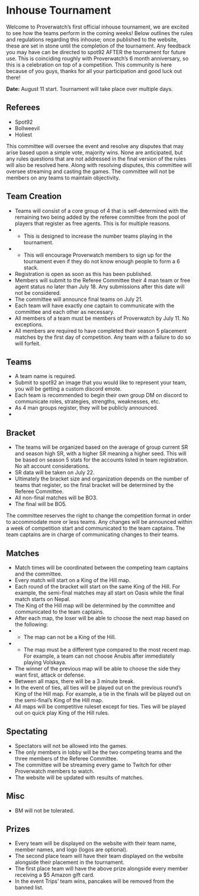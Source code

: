 # Inhouse Tournament

Welcome to Proverwatch’s first official inhouse tournament, we are excited to see how the teams perform in the coming weeks! Below outlines the rules and regulations regarding this inhouse; once published to the website, these are set in stone until the completion of the tournament. Any feedback you may have can be directed to spot92 AFTER the tournament for future use. This is coinciding roughly with Proverwatch’s 6 month anniversary, so this is a celebration on top of a competition. This community is here because of you guys, thanks for all your participation and good luck out there!

**Date:** August 11 start. Tournament will take place over multiple days.

## Referees
- Spot92
- Bollweevil
- Holiest

This committee will oversee the event and resolve any disputes that may arise based upon a simple vote, majority wins. None are anticipated, but any rules questions that are not addressed in the final version of the rules will also be resolved here. Along with resolving disputes, this committee will oversee streaming and casting the games. The committee will not be members on any teams to maintain objectivity.

## Team Creation

- Teams will consist of a core group of 4 that is self-determined with the remaining two being added by the referee committee from the pool of players that register as free agents. This is for multiple reasons.
- - This is designed to increase the number teams playing in the tournament.
- - This will encourage Proverwatch members to sign up for the tournament even if they do not know enough people to form a 6 stack.
- Registration is open as soon as this has been published.
- Members will submit to the Referee Committee their 4 man team or free agent status no later than July 18. Any submissions after this date will not be considered.
- The committee will announce final teams on July 21.
- Each team will have exactly one captain to communicate with the committee and each other as necessary.
- All members of a team must be members of Proverwatch by July 11. No exceptions.
- All members are required to have completed their season 5 placement matches by the first day of competition. Any team with a failure to do so will forfeit.

## Teams
- A team name is required.
- Submit to spot92 an image that you would like to represent your team, you will be getting a custom discord emote.
- Each team is recommended to begin their own group DM on discord to communicate roles, strategies, strengths, weaknesses, etc.
- As 4 man groups register, they will be publicly announced.
- 
## Bracket
- The teams will be organized based on the average of group current SR and season high SR, with a higher SR meaning a higher seed. This will be based on season 5 stats for the accounts listed in team registration. No alt account considerations.
- SR data will be taken on July 22.
- Ultimately the bracket size and organization depends on the number of teams that register, so the final bracket will be determined by the Referee Committee.
- All non-final matches will be BO3.
- The final will be BO5.

The committee reserves the right to change the competition format in order to accommodate more or less teams. Any changes will be announced within a week of competition start and communicated to the team captains. The team captains are in charge of communicating changes to their teams.

## Matches
- Match times will be coordinated between the competing team captains and the committee.
- Every match will start on a King of the Hill map.
- Each round of the bracket will start on the same King of the Hill. For example, the semi-final matches may all start on Oasis while the final match starts on Nepal.
- The King of the Hill map will be determined by the committee and communicated to the team captains.
- After each map, the loser will be able to choose the next map based on the following:
- - The map can not be a King of the Hill.
- - The map must be a different type compared to the most recent map. For example, a team can not choose Anubis after immediately playing Volskaya.
- The winner of the previous map will be able to choose the side they want first, attack or defense.
- Between all maps, there will be a 3 minute break.
- In the event of ties, all ties will be played out on the previous round’s King of the Hill map. For example, a tie in the finals will be played out on the semi-final’s King of the Hill map.
- All maps will be competitive ruleset except for ties. Ties will be played out on quick play King of the Hill rules.

## Spectating
- Spectators will not be allowed into the games.
- The only members in lobby will be the two competing teams and the three members of the Referee Committee.
- The committee will be streaming every game to Twitch for other Proverwatch members to watch.
- The website will be updated with results of matches.

## Misc
- BM will not be tolerated.

## Prizes
- Every team will be displayed on the website with their team name, member names, and logo (logos are optional).
- The second place team will have their team displayed on the website alongside their placement in the tournament.
- The first place team will have the above prize alongside every member receiving a $5 Amazon gift card.
- In the event Trips’ team wins, pancakes will be removed from the banned list.

